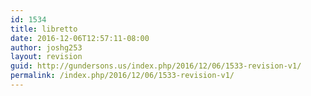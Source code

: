 ```yaml
---
id: 1534
title: libretto
date: 2016-12-06T12:57:11-08:00
author: joshg253
layout: revision
guid: http://gundersons.us/index.php/2016/12/06/1533-revision-v1/
permalink: /index.php/2016/12/06/1533-revision-v1/
---
```

